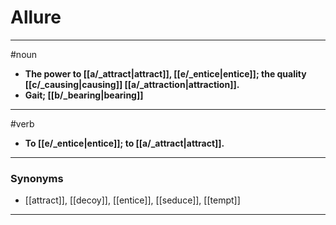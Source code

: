 # Allure
---
#noun
- **The power to [[a/_attract|attract]], [[e/_entice|entice]]; the quality [[c/_causing|causing]] [[a/_attraction|attraction]].**
- **Gait; [[b/_bearing|bearing]]**
---
#verb
- **To [[e/_entice|entice]]; to [[a/_attract|attract]].**
---
### Synonyms
- [[attract]], [[decoy]], [[entice]], [[seduce]], [[tempt]]
---
